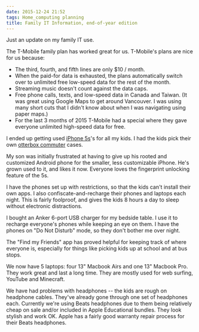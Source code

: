 ```yaml
---
date: 2015-12-24 21:52
tags: Home_computing planning
title: Family IT Information, end-of-year edition
---
```


Just an update on my family IT use.

The T-Mobile family plan has worked great for us. T-Mobile's plans are nice
for us because:

* The third, fourth, and fifth lines are only $10 / month.
* When the paid-for data is exhausted, the plans automatically switch over to unlimited free low-speed data for the rest of the month.
* Streaming music doesn't count against the data caps.
* Free phone calls, texts, and low-speed data in Canada and Taiwan. (It was great using Google Maps to get around Vancouver. I was using many short cuts that I didn't know about when I was navigating using paper maps.)
* For the last 3 months of 2015 T-Mobile had a special where they gave everyone unlimited high-speed data for free.

I ended up getting used [iPhone 5s](http://www.apple.com/shop/buy-iphone/iphone5s)'s for all my kids. I had the kids pick their own [otterbox commuter](http://www.otterbox.com/en-us/commuter-series) cases.

My son was initially frustrated at having to give up his rooted and customized
Android phone for the smaller, less customizable iPhone. He's grown used to
it, and likes it now. Everyone loves the fingerprint unlocking feature of the
5s.

I have the phones set up with restrictions, so that the kids can't install
their own apps. I also confiscate-and-recharge their phones and laptops each
night. This is fairly foolproof, and gives the kids 8 hours a day to sleep
without electronic distractions.

I bought an Anker 6-port USB charger for my bedside table. I use it to
recharge everyone's phones while keeping an eye on them. I have the phones on
"Do Not Disturb" mode, so they don't bother me over night.

The "Find my Friends" app has proved helpful for keeping track of where
everyone is, especially for things like picking kids up at school and at bus
stops.

We now have 5 laptops: four 13" Macbook Airs and one 13" Macbook Pro. They
work great and last a long time. They are mostly used for web surfing, YouTube
and Minecraft.

We have had problems with headphones -- the kids are rough on headphone
cables. They've already gone through one set of headphones each. Currently
we're using Beats headphones due to them being relatively cheap on sale and/or
included in Apple Educational bundles. They look stylish and work OK. Apple
has a fairly good warranty repair process for their Beats headphones.
